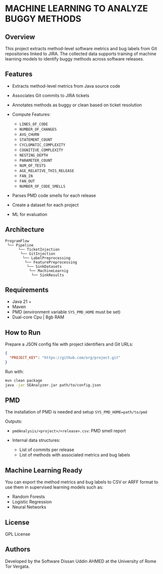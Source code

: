 # MACHINE LEARNING TO ANALYZE BUGGY METHODS

## Overview

This project extracts method-level software metrics and bug labels from Git repositories linked to JIRA.
The collected data supports training of machine learning models to identify buggy methods across software releases.

## Features

* Extracts method-level metrics from Java source code
* Associates Git commits to JIRA tickets
* Annotates methods as buggy or clean based on ticket resolution
* Compute Features:

    * `LINES_OF_CODE`
    * `NUMBER_OF_CHANGES`
    * `AVG_CHURN`
    * `STATEMENT_COUNT`
    * `CYCLOMATIC_COMPLEXITY`
    * `COGNITIVE_COMPLEXITY`
    * `NESTING_DEPTH`
    * `PARAMETER_COUNT`
    * `NUM_OF_TESTS`
    * `AGE_RELATIVE_THIS_RELEASE`
    * `FAN_IN`
    * `FAN_OUT`
    * `NUMBER_OF_CODE_SMELLS`
* Parses PMD code smells for each release
* Create a dataset for each project
* ML for evaluation

## Architecture

```
ProgramFlow
 └── Pipeline
      └── TicketInjection
       └── GitInjection
        └── LabelPreprocessing
         └── FeaturePreprocessing
          └── SinkDatasets
           └── MachineLearnig
            └── SinkResults 
```

## Requirements

* Java 21 +
* Maven
* PMD (environment variable `SYS_PMD_HOME` must be set)
* Dual-core Cpu | 8gb RAM

## How to Run

Prepare a JSON config file with project identifiers and Git URLs:

```json
{
  "PROJECT_KEY": "https://github.com/org/project.git"
}
```

Run with:

```bash
mvn clean package
java -jar SEAnalyzer.jar path/to/config.json
```

## PMD

The installation of PMD is needed
and setup `SYS_PMD_HOME=path/to/pmd`

Outputs:

* `pmdAnalysis/<project>/<release>.csv`: PMD smell report
* Internal data structures:

    * List of commits per release
    * List of methods with associated metrics and bug labels

## Machine Learning Ready

You can export the method metrics and bug labels to CSV or ARFF format to use them in supervised learning models such as:

* Random Forests
* Logistic Regression
* Neural Networks

## License

GPL License

## Authors

Developed by the Software Dissan Uddin AHMED at the University of Rome Tor Vergata.
